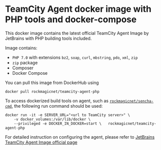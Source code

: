 # TeamCity Agent docker image with PHP tools and docker-compose

This docker image contains the latest official TeamCity Agent Image by JetBrains with PHP building tools included.

Image contains:

* `PHP 7.0` with extensions `bz2`, `soap`, `curl`, `mbstring`, `pdo`, `xml`, `zip`
* ```zip``` package
* Composer
* Docker Compose

You can pull this image from DockerHub using

```docker pull rockmagicnet/teamcity-agent-php```

To access dockerized build tools on agent, such as [```rockmagicnet/sencha-cmd```](https://hub.docker.com/r/rockmagicnet/sencha-cmd/), the following run command should be used:

```
docker run -it -e SERVER_URL="<url to TeamCity server>" \
    -v docker_volumes:/var/lib/docker \
    --privileged -e DOCKER_IN_DOCKER=start \   rockmagicnet/teamcity-agent-php
```

For detailed instruction on configuring the agent, please refer to [JetBrains TeamCity Agent Image official page](https://hub.docker.com/r/jetbrains/teamcity-agent)